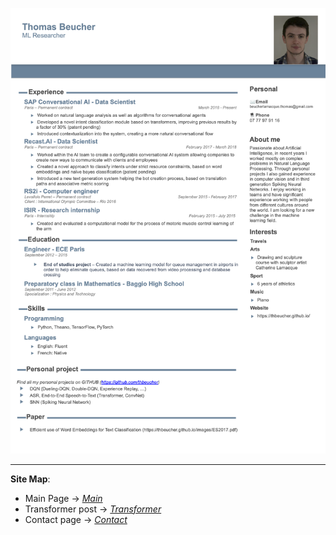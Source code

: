 ![CV](images/CV_thomas-beucher_2021_EN.png)

---

**Site Map**:
* Main Page -> *[Main](index.md)*
* Transformer post -> *[Transformer](transformer.md)*
* Contact page -> *[Contact](contact.md)*
